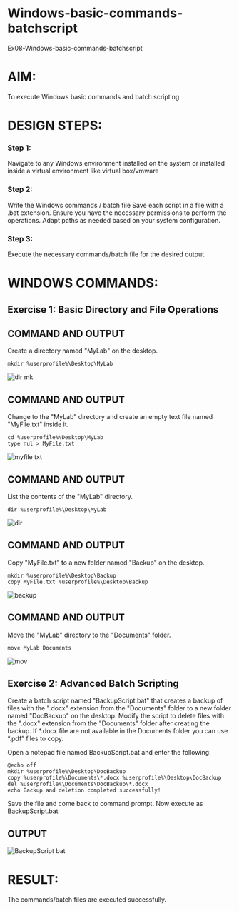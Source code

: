 # Windows-basic-commands-batchscript
Ex08-Windows-basic-commands-batchscript

# AIM:
To execute Windows basic commands and batch scripting

# DESIGN STEPS:

### Step 1:

Navigate to any Windows environment installed on the system or installed inside a virtual environment like virtual box/vmware 

### Step 2:

Write the Windows commands / batch file
Save each script in a file with a .bat extension.
Ensure you have the necessary permissions to perform the operations.
Adapt paths as needed based on your system configuration.
### Step 3:

Execute the necessary commands/batch file for the desired output. 




# WINDOWS COMMANDS:
## Exercise 1: Basic Directory and File Operations
## COMMAND AND OUTPUT
Create a directory named "MyLab" on the desktop.

```
mkdir %userprofile%\Desktop\MyLab
```
![dir mk](https://github.com/user-attachments/assets/5a60119e-9951-41bd-83a1-0bf76c59a6b0)

## COMMAND AND OUTPUT

Change to the "MyLab" directory and create an empty text file named "MyFile.txt" inside it.

```
cd %userprofile%\Desktop\MyLab
type nul > MyFile.txt
```
![myfile txt](https://github.com/user-attachments/assets/b9fc4310-0276-47ef-b55b-6a065d76d136)

## COMMAND AND OUTPUT

List the contents of the "MyLab" directory.
```
dir %userprofile%\Desktop\MyLab
```

![dir](https://github.com/user-attachments/assets/2f1e1385-4044-45b3-9167-bb3647502cfa)

## COMMAND AND OUTPUT

Copy "MyFile.txt" to a new folder named "Backup" on the desktop.
```
mkdir %userprofile%\Desktop\Backup
copy MyFile.txt %userprofile%\Desktop\Backup
```
![backup](https://github.com/user-attachments/assets/959ffd6c-34d5-4bcf-8920-c3e0db528307)


## COMMAND AND OUTPUT

Move the "MyLab" directory to the "Documents" folder.
```
move MyLab Documents
```
![mov](https://github.com/user-attachments/assets/3569c91e-3c40-446d-97e4-a7da8a29615d)





## Exercise 2: Advanced Batch Scripting
Create a batch script named "BackupScript.bat" that creates a backup of files with the ".docx" extension from the "Documents" folder to a new folder named "DocBackup" on the desktop.
Modify the script to delete files with the ".docx" extension from the "Documents" folder after creating the backup. If *.docx file are not available in the Documents folder you can use “.pdf” files to copy.

Open a notepad file named BackupScript.bat and enter the following:


```
@echo off
mkdir %userprofile%\Desktop\DocBackup
copy %userprofile%\Documents\*.docx %userprofile%\Desktop\DocBackup
del %userprofile%\Documents\DocBackup\*.docx
echo Backup and deletion completed successfully!
```

Save the file and come back to command prompt. Now execute as BackupScript.bat

## OUTPUT

![BackupScript bat](https://github.com/user-attachments/assets/f6e2abbe-aea1-4338-ad43-40af4fe126a0)





# RESULT:
The commands/batch files are executed successfully.

